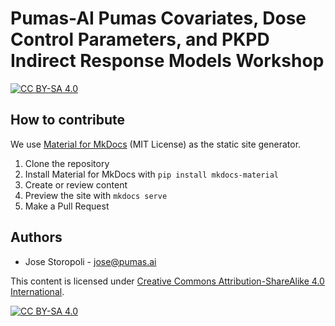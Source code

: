 # Pumas-AI Pumas Covariates, Dose Control Parameters, and PKPD Indirect Response Models Workshop

[![CC BY-SA 4.0](https://img.shields.io/badge/License-CC%20BY--SA%204.0-lightgrey.svg)](http://creativecommons.org/licenses/by-sa/4.0/)

## How to contribute

We use [Material for MkDocs](https://github.com/squidfunk/mkdocs-material)
(MIT License) as the static site generator.

1. Clone the repository
1. Install Material for MkDocs with `pip install mkdocs-material`
1. Create or review content
1. Preview the site with `mkdocs serve`
1. Make a Pull Request

## Authors

- Jose Storopoli - <jose@pumas.ai>

This content is licensed under [Creative Commons Attribution-ShareAlike 4.0 International](http://creativecommons.org/licenses/by-sa/4.0/).

[![CC BY-SA 4.0](https://licensebuttons.net/l/by-sa/4.0/88x31.png)](http://creativecommons.org/licenses/by-sa/4.0/)
